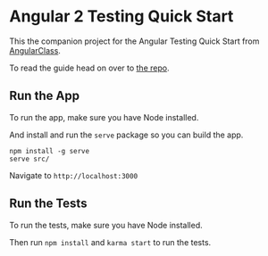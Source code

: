 # Angular 2 Testing Quick Start

This the companion project for the Angular Testing Quick Start from [AngularClass](https://angularclass.com).

To read the guide head on over to [the repo](https://github.com/AngularClass/angular2-testing-quick-start-guide).


Run the App
-------------------
To run the app, make sure you have Node installed.

And install and run the `serve` package so you can build the app.

```
npm install -g serve
serve src/
```

Navigate to `http://localhost:3000`

Run the Tests
-------------------

To run the tests, make sure you have Node installed.

Then run `npm install` and `karma start` to run the tests.
